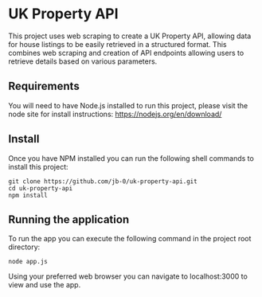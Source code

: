 # UK Property API

This project uses web scraping to create a UK Property API, allowing data for house listings to be
easily retrieved in a structured format. This combines web scraping and creation of API endpoints
allowing users to retrieve details based on various parameters.

## Requirements
You will need to have Node.js installed to run this project, please visit the node site for install
instructions: https://nodejs.org/en/download/

## Install
Once you have NPM installed you can run the following shell commands to install this project:
```
git clone https://github.com/jb-0/uk-property-api.git
cd uk-property-api
npm install
```

## Running the application
To run the app you can execute the following command in the project root directory:
```
node app.js
```

Using your preferred web browser you can navigate to localhost:3000 to view and use the app.
